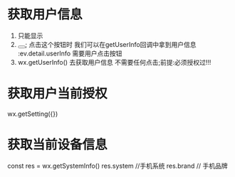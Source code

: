 # 获取用户信息
 1. <open-data type="userNickName"></open-data> 只能显示
 2.  <button open-type='getUserInfo' bindgetuserinfo = 'getUserInfo' ></button >;
点击这个按钮时 我们可以在getUserInfo回调中拿到用户信息 :ev.detail.userInfo
需要用户点击按钮
 1. wx.getUserInfo() 去获取用户信息  不需要任何点击;前提:必须授权过!!!

# 获取用户当前授权
wx.getSetting({})
 
# 获取当前设备信息
const res = wx.getSystemInfo()
res.system  //手机系统
res.brand // 手机品牌 